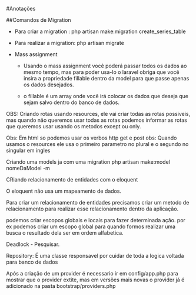 #Anotações

##Comandos de Migration
- Para criar a migration : php artisan make:migration create_series_table
- Para realizar a migration: php artisan migrate

- Mass assignment
    - Usando o mass assignment você poderá passar todos os dados ao mesmo tempo, mas para poder usa-lo o laravel obriga que você insira a propriedade fillable dentro da model para que passe apenas os dados desejados.

    - o fillable é um array onde você irá colocar os dados que deseja que sejam salvo dentro do banco de dados.

OBS: Criando rotas usando resources, ele vai criar todas as rotas possiveis, mas quando não queremos usar todas as rotas podemos informar as rotas que queremos usar usando os metodos except ou only.

Obs: Em html so podemos usar os verbos http get e post
obs: Quando usamos o resources ele usa o primeiro parametro no plural e o segundo no singular em ingles

Criando uma models ja com uma migration
php artisan make:model nomeDaModel -m

CRiando relacionamento de entidades com o eloquent

O eloquent não usa um mapeamento de dados.

Para criar um relacionamento de entidades precisamos criar um metodo de relacionamento para realizar esse relacionamento dentro da aplicação.

podemos criar escopos globais e locais para fazer determinada ação. por ex podemos criar um escopo global para quando formos realizar uma busca o resultado dela ser em ordem alfabetica.

Deadlock - Pesquisar.

Repository: É uma classe responsavel por cuidar de toda a logica voltada para banco de dados

Após a criação de um provider é necessario ir em config/app.php para mostrar que o provider extite, mas em versões mais novas o provider já é adicionado na pasta bootstrap/providers.php
